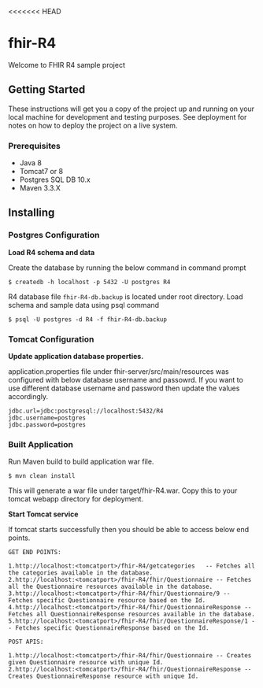 <<<<<<< HEAD
# fhir-R4
Welcome to FHIR R4 sample project

## Getting Started
These instructions will get you a copy of the project up and running on your local machine for development and testing purposes. See deployment for notes on how to deploy the project on a live system.

### Prerequisites
*	Java 8
*	Tomcat7 or 8
*	Postgres SQL DB 10.x
*	Maven 3.3.X

## Installing

### Postgres Configuration

**Load R4 schema and data**

Create the database by running the below command in command prompt

```
$ createdb -h localhost -p 5432 -U postgres R4
```

R4 database file `fhir-R4-db.backup` is located under root directory. Load schema and sample data using psql command

```
$ psql -U postgres -d R4 -f fhir-R4-db.backup 
```

### Tomcat Configuration 

**Update application database properties.**

application.properties file under fhir-server/src/main/resources was configured with below database username and passowrd. If you want to use different database username and password then update the values accordingly. 

```  
jdbc.url=jdbc:postgresql://localhost:5432/R4
jdbc.username=postgres
jdbc.password=postgres
```

### Built Application 
Run Maven build to build application war file. 
```
$ mvn clean install 
```
This will generate a war file under target/fhir-R4.war. Copy this to your tomcat webapp directory for deployment.

**Start Tomcat service**

If tomcat starts successfully then you should be able to access below end points. 

```
GET END POINTS:

1.http://localhost:<tomcatport>/fhir-R4/getcategories   -- Fetches all the categories available in the database. 
2.http://localhost:<tomcatport>/fhir-R4/fhir/Questionnaire -- Fetches all the Questionnaire resources available in the database.
3.http://localhost:<tomcatport>/fhir-R4/fhir/Questionnaire/9 -- Fetches specific Questionnaire resource based on the Id. 
4.http://localhost:<tomcatport>/fhir-R4/fhir/QuestionnaireResponse -- Fetches all QuestionnaireResponse resources available in the database.
5.http://localhost:<tomcatport>/fhir-R4/fhir/QuestionnaireResponse/1 -- Fetches specific QuestionnaireResponse based on the Id.

POST APIS: 

1.http://localhost:<tomcatport>/fhir-R4/fhir/Questionnaire -- Creates given Questionnaire resource with unique Id. 
2.http://localhost:<tomcatport>/fhir-R4/fhir/QuestionnaireResponse -- Creates QuestionnaireResponse resource with unique Id. 
```



